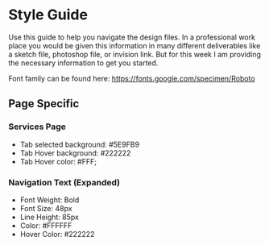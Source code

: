 # Style Guide
Use this guide to help you navigate the design files.  In a professional work place you would be given this information in many different deliverables like a sketch file, photoshop file, or invision link.  But for this week I am providing the necessary information to get you started.  

Font family can be found here: https://fonts.google.com/specimen/Roboto

<!-- ### GENERAL STYLES -->
<!-- - Background: #FFFFFF -->
<!-- - Color: #222222 -->
<!-- - Font Family: Roboto, Arial, sans-serif -->

## Page Specific

<!-- ### Home Page -->
<!-- - Recent Projects Gray Square: #D8D8D8 -->
<!-- - Button borders: #222222 -->

### Services Page
- Tab selected background: #5E9FB9
- Tab Hover background: #222222
- Tab Hover color: #FFF;

<!-- ## Footer  -->
<!-- Background: #828282 -->
<!--  -->
<!-- ### General Text -->
<!-- - Font Weight: Regular -->
<!-- - Font Size: 16px -->
<!-- - Line Height: 24px -->

<!-- ### Jumbotron Headers -->
<!-- - Font Weight: Bold -->
<!-- - Font Size: 64px -->
<!-- - Line Height: 75px -->
<!-- - Color: #FFFFFF -->

<!-- ### Sub Headers -->
<!-- - Font Weight: Bold -->
<!-- - Font Size: 28px -->
<!-- - Color: #222222 -->
   
<!-- ### Footer Headings -->
<!-- - Font Weight: Regular -->
<!-- - Font Size: 20px -->
<!-- - Line Height: 24px -->
<!-- - Color: #FFFFFF -->

<!-- ### Footer Text -->
<!-- - Font Weight: Regular -->
<!-- - Font Size: 14px -->
<!-- - Line Height: 26px -->
<!-- - Color: #FFFFFF -->

<!-- ### Navigation Logo -->
<!-- - Font Weight: Bold -->
<!-- - Font Size: 24px -->
<!-- - Color: #FFFFFF -->

### Navigation Text (Expanded)
- Font Weight: Bold
- Font Size: 48px
- Line Height: 85px
- Color: #FFFFFF
- Hover Color: #222222
